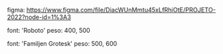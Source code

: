 figma: https://www.figma.com/file/DiacWUnMmtu45xLfRhiOtE/PROJETO-2022?node-id=1%3A3

font: 'Roboto' 
peso: 400, 500

font: 'Familjen Grotesk'
peso: 500, 600

